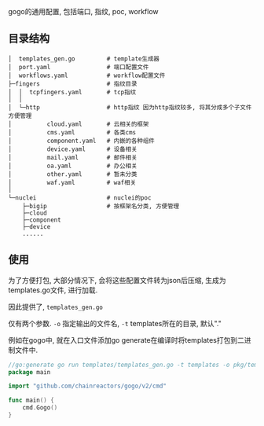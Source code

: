 
gogo的通用配置, 包括端口, 指纹, poc, workflow

## 目录结构

```
│  templates_gen.go         # template生成器
│  port.yaml                # 端口配置文件
│  workflows.yaml           # workflow配置文件
├─fingers                   # 指纹目录
│  │  tcpfingers.yaml       # tcp指纹
│  │
│  └─http                   # http指纹 因为http指纹较多, 将其分成多个子文件方便管理
│          cloud.yaml       # 云相关的框架
│          cms.yaml         # 各类cms
│          component.yaml   # 内嵌的各种组件
│          device.yaml      # 设备相关
│          mail.yaml        # 邮件相关
│          oa.yaml          # 办公相关
│          other.yaml       # 暂未分类
│          waf.yaml         # waf相关
│
└─nuclei                    # nuclei的poc
    ├─bigip                 # 按框架名分类, 方便管理
    ├─cloud
    ├─component
    ├─device
    ......

```

## 使用

为了方便打包, 大部分情况下, 会将这些配置文件转为json后压缩, 生成为templates.go文件, 进行加载.

因此提供了, `templates_gen.go`

仅有两个参数. `-o` 指定输出的文件名, `-t` templates所在的目录, 默认"."

例如在gogo中, 就在入口文件添加go generate在编译时将templates打包到二进制文件中.

```go
//go:generate go run templates/templates_gen.go -t templates -o pkg/templates.go -need gogo
package main

import "github.com/chainreactors/gogo/v2/cmd"

func main() {
	cmd.Gogo()
}

```

